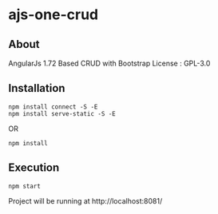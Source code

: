 # ajs-one-crud

## About
AngularJs 1.72 Based CRUD with Bootstrap
License : GPL-3.0

## Installation
```
npm install connect -S -E
npm install serve-static -S -E
```
OR
```
npm install
```

## Execution
```
npm start
```
Project will be running at http://localhost:8081/